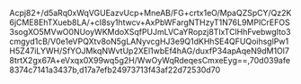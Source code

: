 Acpj82+/d5aRq0xWqVGUEazvUcp+MneAB/FG+crtx1eO/MpaQZSpCY/Qz2K6jCME8EhTXueb8LA/+cI8sy1htwcv+AxPbWFargNTHzyT1N76L9MPlCrEFOS3sogXO5MVwO0NUoyWKMdoXSqfPUJmLVCaYRopzj8TlxTClHhFvebwgIto3cmgyd1cB/V0e1eVPQXtv8oN5gLANyvcgHJ3e9Q1dKHhSE4QFUQoihsglPw1H5Z47iLYWH/SfYOJMkqNWvtUp2XEl1wbEf4hAG/duxfP34apAqeN9dM1Ol78trtX2gx67A+eVxqx0X99wq5g2H/WwOyWqRdeqesCmxeEyg==,70d039afe8374c7141a3437b,d17a7efb24973713f43af22d72530d70